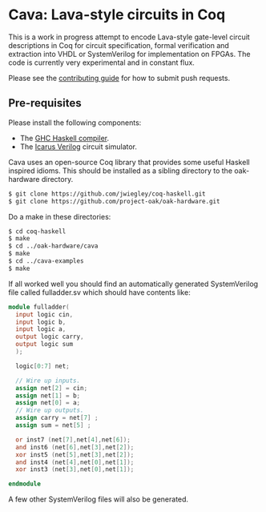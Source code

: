 # Cava: Lava-style circuits in Coq

This is a work in progress attempt to encode Lava-style gate-level circuit
descriptions in Coq for circuit specification, formal verification and
extraction into VHDL or SystemVerilog for implementation on FPGAs. The code
is currently very experimental and in constant flux.

Please see the [contributing guide](CONTRIBUTING.md) for how to submit push
requests.

## Pre-requisites
Please install the following components:

* The [GHC Haskell compiler](https://www.haskell.org/ghc/).
* The [Icarus Verilog](https://www.haskell.org/ghc/) circuit simulator.

Cava uses an open-source Coq library that provides some useful Haskell
inspired idioms. This should be installed as a sibling directory to
the oak-hardware directory.

```bash
$ git clone https://github.com/jwiegley/coq-haskell.git
$ git clone https://github.com/project-oak/oak-hardware.git
```

Do a make in these directories:

```bash
$ cd coq-haskell
$ make
$ cd ../oak-hardware/cava
$ make
$ cd ../cava-examples
$ make
```

If all worked well you should find an automatically generated
SystemVerilog file called fulladder.sv which should have
contents like:

```verilog
module fulladder(
  input logic cin,
  input logic b,
  input logic a,
  output logic carry,
  output logic sum
  );

  logic[0:7] net;

  // Wire up inputs.
  assign net[2] = cin;
  assign net[1] = b;
  assign net[0] = a;
  // Wire up outputs.
  assign carry = net[7] ;
  assign sum = net[5] ;

  or inst7 (net[7],net[4],net[6]);
  and inst6 (net[6],net[3],net[2]);
  xor inst5 (net[5],net[3],net[2]);
  and inst4 (net[4],net[0],net[1]);
  xor inst3 (net[3],net[0],net[1]);

endmodule
```

A few other SystemVerilog files will also be generated.